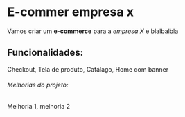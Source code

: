 # E-commer empresa x

Vamos criar um **e-commerce** para a *empresa X* e blalbalbla

## Funcionalidades:

Checkout, Tela de produto, Catálago, Home com banner

###### Melhorias do projeto:

Melhoria 1, melhoria 2